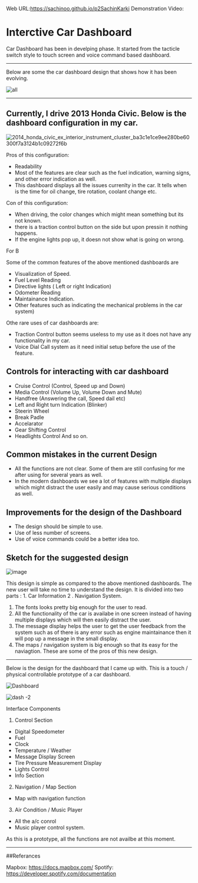 
Web URL:https://sachinoo.github.io/p2SachinKarki
Demonstration Video: 


# Interctive Car Dashboard 

 Car Dashboard has been in develping phase. It started from the tacticle switch style to touch screen and voice command based dashboard.
 
-----------------------------------------------------------------------------------------------------------------------------------------

Below are some the car dashboard design that shows how it has been evolving.

![all ](https://user-images.githubusercontent.com/24665608/112539838-79472200-8d7f-11eb-872d-dcfbb668d953.png)

--------------------------------------------------------------------------------------------------------------------------------

## Currently, I drive 2013 Honda Civic. Below is the dashboard configuration in my car. 

![2014_honda_civic_ex_interior_instrument_cluster_ba3c1e1ce9ee280be60300f7a3124b1c09272f6b](https://user-images.githubusercontent.com/24665608/112540786-98927f00-8d80-11eb-8e77-c6c061ef8505.jpg)

Pros of this configuration:
 - Readability 
 -  Most of the features are clear such as the fuel indication, warning signs, and other error indication as well. 
 -  This dashboard displays all the issues currenlty in the car. It tells when is the time for oil change, tire rotation, coolant change etc.

Con of this configuration:
- When driving, the color changes which might mean something but its not known. 
- there is a traction control button on the side but upon pressin it nothing happens. 
- If the engine lights pop up, it doesn not show what is going on wrong.


For B

Some of the common features of the above mentioned dashboards are 
 - Visualization of Speed.
 - Fuel Level Reading
 - Directive lights ( Left or right Indication)
 - Odometer Reading 
 - Maintainance Indication.
 - Other features such as indicating the mechanical problems in the car system)

Othe rare uses of car dashboards are:

 - Traction Control button seems useless to my use as  it does not have any functionality in my car.
 - Voice Dial Call system  as it need initial setup before the use of the feature.


## Controls for interacting with car dashboard
- Cruise Control (Control, Speed up and Down)
- Media Control (Volume Up, Volume Down and  Mute)
- Handfree (Answering the call, Speed dail etc)
- Left and Right turn Indication (Blinker)
- Steerin Wheel
- Break Padle 
- Accelarator
- Gear Shifting Control
- Headlights Control 
 And so on.

 ## Common mistakes in the current Design
 
 - All the functions are not clear. Some of them are still confusing for me after using for several 
   years as well.
 - In the modern dashboards we see a lot of features with multiple displays which might distract the 
   user easily and may cause serious conditions as well. 

 ## Improvements for the design of the Dashboard
 
 - The design should be simple to use. 
 - Use of less number of screens.
 - Use of voice commands could be a better idea too. 
  

 ## Sketch for the suggested design

 ![image](https://user-images.githubusercontent.com/24665608/114969658-73a0a180-9e3e-11eb-8bc2-06d8b9f02ee0.png)


This design is simple as compared to the above mentioned dashboards. The new user will take no time to understand the design. It
is divided into two parts : 1. Car Information  2 . Navigation System. 
   1. The fonts looks pretty big enough for the user to read. 
   2. All the functionality of the car is availabe in one screen instead of having multiple displays which will then easily 
     distract the user.
   3. The message display helps the user to get the user feedback from the system such as of there is any error such as 
     engine maintainance then it will pop up a message in the small display.
   4. The maps / navigation system is big enough so that its easy for the naviagtion.
      These are some of the pros of this new design.

 --------------------------------------------------------------------------------------------------------------------------------

 Below is the design for the dashboard that I came up with. This is a touch / physical controllable prototype of a car 
 dashboard.

![Dashboard](https://user-images.githubusercontent.com/24665608/115096987-44953900-9eed-11eb-80e5-bf157973af95.png)


![dash -2](https://user-images.githubusercontent.com/24665608/115097036-87571100-9eed-11eb-93e3-7da421dc30dd.png)

Interface Components
1. Control Section
  - Digital Speedometer
  - Fuel
  - Clock
  - Temperature / Weather
  - Message Display Screen
  - Tire Pressure Measurement Display
  - Lights Control 
  - Info Section

 2. Navigation / Map Section
   - Map with navigation function

 3. Air Condition / Music Player 
  - All the a/c conrol 
  - Music player control system.

As this is a prototype, all the functions are not availbe at this moment.

----------------------------------------------------------------------------------------------------------------------------------

##Referances

Mapbox: https://docs.mapbox.com/
Spotify: https://developer.spotify.com/documentation

